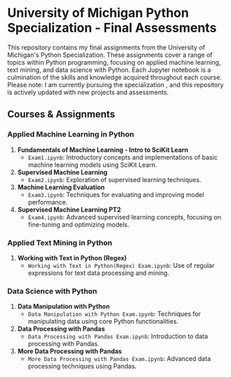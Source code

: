 # University of Michigan Python Specialization - Final Assessments 

This repository contains my final assignments from the University of Michigan's Python Specialization. These assignments cover a range of topics within Python programming, focusing on applied machine learning, text mining, and data science with Python. Each Jupyter notebook is a culmination of the skills and knowledge acquired throughout each course. 
Please note: I am currently pursuing the specialization , and this repository is actively updated with new projects and assessments.
## Courses & Assignments

### Applied Machine Learning in Python
1. **Fundamentals of Machine Learning - Intro to SciKit Learn**
   - `Exam1.ipynb`: Introductory concepts and implementations of basic machine learning models using SciKit Learn.
2. **Supervised Machine Learning**
   - `Exam2.ipynb`: Exploration of supervised learning techniques.
3. **Machine Learning Evaluation**
   - `Exam3.ipynb`: Techniques for evaluating and improving model performance.
4. **Supervised Machine Learning PT2**
   - `Exam4.ipynb`: Advanced supervised learning concepts, focusing on fine-tuning and optimizing models.

### Applied Text Mining in Python
1. **Working with Text in Python (Regex)**
   - `Working with Text in Python(Regex) Exam.ipynb`: Use of regular expressions for text data processing and mining.

### Data Science with Python
1. **Data Manipulation with Python**
   - `Data Manipulation with Python Exam.ipynb`: Techniques for manipulating data using core Python functionalities.
2. **Data Processing with Pandas**
   - `Data Processing with Pandas Exam.ipynb`: Introduction to data processing with Pandas.
3. **More Data Processing with Pandas**
   - `More Data Processing with Pandas Exam.ipynb`: Advanced data processing techniques using Pandas.


